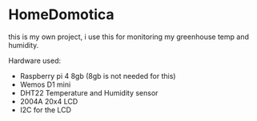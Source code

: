 # HomeDomotica
this is my own project, i use this for monitoring my greenhouse temp and humidity. 

Hardware used:
- Raspberry pi 4 8gb (8gb is not needed for this)
- Wemos D1 mini
- DHT22 Temperature and Humidity sensor
- 2004A 20x4 LCD
- I2C for the LCD
